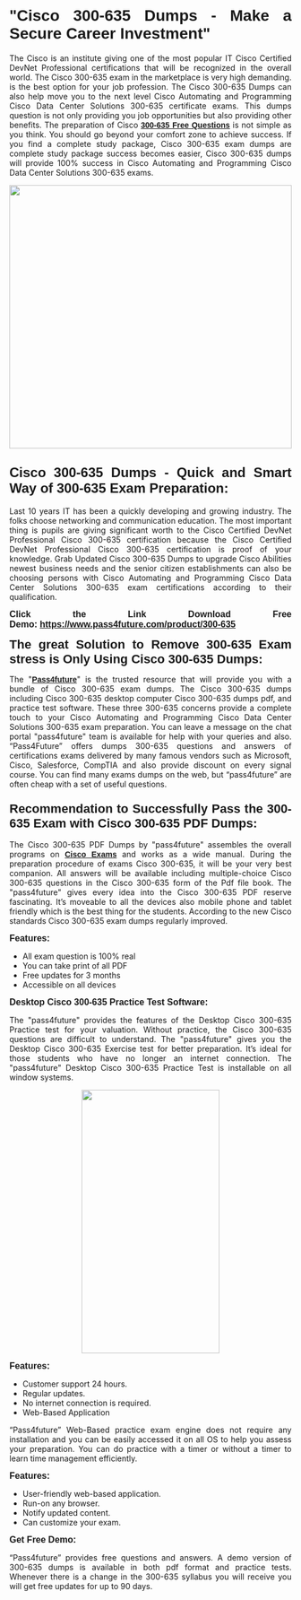 
<h1 style="text-align: justify;"><span style="font-family:Tahoma,Geneva,sans-serif;"><strong>"Cisco 300-635 Dumps - Make a Secure Career Investment"</strong></span></h1>

<p style="text-align: justify;">The Cisco is an institute giving one of the most popular IT Cisco Certified DevNet Professional certifications that will be recognized in the overall world. The Cisco 300-635 exam in the marketplace is very high demanding. is the best option for your job profession. The Cisco 300-635 Dumps can also help move you to the next level Cisco Automating and Programming Cisco Data Center Solutions 300-635 certificate exams. This dumps question is not only providing you job opportunities but also providing other benefits. The preparation of Cisco <span style="font-family:Tahoma,Geneva,sans-serif;"><strong><a href="https://www.pass4future.com/questions/cisco/300-635">300-635 Free Questions</a></strong></span> is not simple as you think. You should go beyond your comfort zone to achieve success. If you find a complete study package, Cisco 300-635 exam dumps are complete study package success becomes easier, Cisco 300-635 dumps will provide 100% success in Cisco Automating and Programming Cisco Data Center Solutions 300-635 exams.</p>

<p style="text-align: justify;"><a href="https://www.pass4future.com/product/300-635"><img alt="" src="https://lh3.googleusercontent.com/pw/AM-JKLVhEO4I138wJzOepD3laGU-R1M7eT-OTYdow6pCESip26lSeaxxzS9BVWUKuzj1e3L_MoxCfVgBEvV8ODwl1LGzlZbt6HJm3NXXplPwnYiBfuYM_eQCcVVRMaAwHdsl3AhHOZS-up7mzwmd4i4EpEGq=w1112-h625-no?authuser=0" style="width: 100%; height: 470px;" /></a></p>

<h2 style="text-align: justify;"><span style="font-size:24px;"><strong><span style="font-family:Tahoma,Geneva,sans-serif;">Cisco 300-635 Dumps - Quick and Smart Way of 300-635 Exam Preparation:</span></strong></span></h2>

<p style="text-align: justify;">Last 10 years IT has been a quickly developing and growing industry. The folks choose networking and communication education. The most important thing is pupils are giving significant worth to the Cisco Certified DevNet Professional Cisco 300-635 certification because the Cisco Certified DevNet Professional Cisco 300-635 certification is proof of your knowledge. Grab Updated Cisco 300-635 Dumps to upgrade Cisco Abilities newest business needs and the senior citizen establishments can also be choosing persons with Cisco Automating and Programming Cisco Data Center Solutions 300-635 exam certifications according to their qualification.</p>

<p style="text-align: justify;"><strong><span style="font-family:Lucida Sans Unicode,Lucida Grande,sans-serif;"><span style="font-size:16px;">Click the Link Download Free Demo: <a href="https://www.pass4future.com/product/300-635">https://www.pass4future.com/product/300-635</a></span></span></strong></p>

<p style="text-align: justify;"><strong><span style="font-size:22px;"><span style="font-family:Tahoma,Geneva,sans-serif;">The great Solution to Remove 300-635 Exam stress is Only Using Cisco 300-635 Dumps:</span></span></strong></p>

<p style="text-align: justify;">The "<span style="font-family:Lucida Sans Unicode,Lucida Grande,sans-serif;"><a href="https://www.pass4future.com/"><strong>Pass4future</strong></a></span>" is the trusted resource that will provide you with a bundle of Cisco 300-635 exam dumps. The Cisco 300-635 dumps including Cisco 300-635 desktop computer Cisco 300-635 dumps pdf, and practice test software. These three 300-635 concerns provide a complete touch to your Cisco Automating and Programming Cisco Data Center Solutions 300-635 exam preparation. You can leave a message on the chat portal "pass4future" team is available for help with your queries and also. “Pass4Future” offers dumps 300-635 questions and answers of certifications exams delivered by many famous vendors such as Microsoft, Cisco, Salesforce, CompTIA and also provide discount on every signal course. You can find many exams dumps on the web, but “pass4future” are often cheap with a set of useful questions.</p>

<h3 style="text-align: justify;"><span style="font-size:22px;"><strong><span style="font-family:Tahoma,Geneva,sans-serif;">Recommendation to Successfully Pass the 300-635 Exam with Cisco 300-635 PDF Dumps:</span></strong></span></h3>

<p style="text-align: justify;">The Cisco 300-635 PDF Dumps by "pass4future" assembles the overall programs on <span style="font-family:Lucida Sans Unicode,Lucida Grande,sans-serif;"><strong><a href="https://www.pass4future.com/cisco">Cisco Exams</a></strong></span> and works as a wide manual. During the preparation procedure of exams Cisco 300-635, it will be your very best companion. All answers will be available including multiple-choice Cisco 300-635 questions in the Cisco 300-635 form of the Pdf file book. The "pass4future" gives every idea into the Cisco 300-635 PDF reserve fascinating. It’s moveable to all the devices also mobile phone and tablet friendly which is the best thing for the students. According to the new Cisco standards Cisco 300-635 exam dumps regularly improved.</p>

<p style="text-align: justify;"><span style="font-family:Lucida Sans Unicode,Lucida Grande,sans-serif;"><span style="font-size:16px;"><strong>Features:</strong></span></span></p>

<ul>
	<li style="text-align: justify;">All exam question is 100% real</li>
	<li style="text-align: justify;">You can take print of all PDF</li>
	<li style="text-align: justify;">Free updates for 3 months </li>
	<li style="text-align: justify;">Accessible on all devices</li>
</ul>

<p style="text-align: justify;"><span style="font-family:Tahoma,Geneva,sans-serif;"><span style="font-size:16px;"><strong>Desktop Cisco 300-635 Practice Test Software:</strong></span></span></p>

<p style="text-align: justify;">The "pass4future" provides the features of the Desktop Cisco 300-635 Practice test for your valuation. Without practice, the Cisco 300-635 questions are difficult to understand. The "pass4future" gives you the Desktop Cisco 300-635 Exercise test for better preparation. It’s ideal for those students who have no longer an internet connection. The "pass4future" Desktop Cisco 300-635 Practice Test is installable on all window systems.</p>

<p style="text-align: center;"><a href="https://www.pass4future.com/product/300-635"><img alt="" src="https://lh3.googleusercontent.com/pw/AM-JKLV3yUm3jiqqIo1xIsj1VJ_UeysYexQY-pRYO0rIFl3vg11QZioN-gzffpw2AfKqFynWuvoXOreWrWS0swpr4xmOSWfwII2jvatteuqrfxiWGFBSHPiZUCoi33jqeymK5dmu-0enyX6tayRCAMHw05jv=s625-no?authuser=0" style="width: 70%; height: 470px;" /></a></p>

<p style="text-align: justify;"><span style="font-size:16px;"><span style="font-family:Lucida Sans Unicode,Lucida Grande,sans-serif;"><strong>Features:</strong></span></span></p>

<ul>
	<li style="text-align: justify;">Customer support 24 hours. </li>
	<li style="text-align: justify;">Regular updates. </li>
	<li style="text-align: justify;">No internet connection is required.</li>
	<li style="text-align: justify;">Web-Based Application</li>
</ul>

<p style="text-align: justify;">“Pass4future” Web-Based practice exam engine does not require any installation and you can be easily accessed it on all OS to help you assess your preparation. You can do practice with a timer or without a timer to learn time management efficiently.</p>

<p style="text-align: justify;"><strong><span style="font-size:16px;"><span style="font-family:Lucida Sans Unicode,Lucida Grande,sans-serif;">Features:</span></span></strong></p>

<ul>
	<li style="text-align: justify;">User-friendly web-based application.</li>
	<li style="text-align: justify;">Run-on any browser. </li>
	<li style="text-align: justify;">Notify updated content.</li>
	<li style="text-align: justify;">Can customize your exam.</li>
</ul>

<p style="text-align: justify;"><span style="font-size:16px;"><span style="font-family:Lucida Sans Unicode,Lucida Grande,sans-serif;"><strong>Get Free Demo:</strong></span></span></p>

<p style="text-align: justify;">“Pass4future” provides free questions and answers. A demo version of 300-635 dumps is available in both pdf format and practice tests. Whenever there is a change in the 300-635 syllabus you will receive you will get free updates for up to 90 days. </p>
